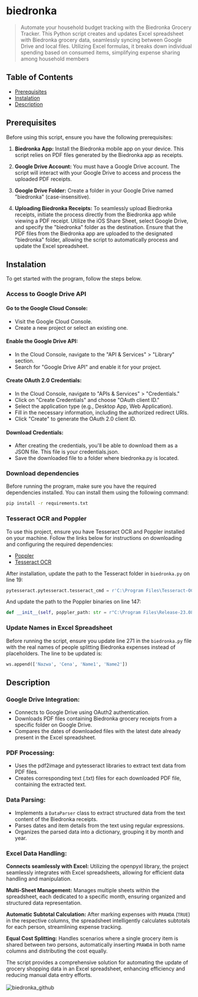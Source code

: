 # biedronka
> Automate your household budget tracking with the Biedronka Grocery Tracker. This Python script creates and updates Excel spreadsheet with Biedronka grocery data, seamlessly syncing between Google Drive and local files. Utilizing Excel formulas, it breaks down individual spending based on consumed items, simplifying expense sharing among household members

## Table of Contents
* [Prerequisites](#prerequisites)
* [Instalation](#instalation)
* [Description](#description)

## Prerequisites

Before using this script, ensure you have the following prerequisites:

1. **Biedronka App:** Install the Biedronka mobile app on your device. This script relies on PDF files generated by the Biedronka app as receipts.

2. **Google Drive Account:** You must have a Google Drive account. The script will interact with your Google Drive to access and process the uploaded PDF receipts.

3. **Google Drive Folder:** Create a folder in your Google Drive named "biedronka" (case-insensitive). 

4. **Uploading Biedronka Receipts:** To seamlessly upload Biedronka receipts, initiate the process directly from the Biedronka app while viewing a PDF receipt. Utilize the iOS Share Sheet, select Google Drive, and specify the "biedronka" folder as the destination. Ensure that the PDF files from the Biedronka app are uploaded to the designated "biedronka" folder, allowing the script to automatically process and update the Excel spreadsheet.


## Instalation
To get started with the program, follow the steps below. 

### Access to Google Drive API
#### Go to the Google Cloud Console:
- Visit the Google Cloud Console.
- Create a new project or select an existing one.
  
#### Enable the Google Drive API:
- In the Cloud Console, navigate to the "API & Services" > "Library" section.
- Search for "Google Drive API" and enable it for your project.
  
#### Create OAuth 2.0 Credentials:
- In the Cloud Console, navigate to "APIs & Services" > "Credentials."
- Click on "Create Credentials" and choose "OAuth client ID."
- Select the application type (e.g., Desktop App, Web Application).
- Fill in the necessary information, including the authorized redirect URIs.
- Click "Create" to generate the OAuth 2.0 client ID.
  
#### Download Credentials:
- After creating the credentials, you'll be able to download them as a JSON file. This file is your credentials.json.
- Save the downloaded file to a folder where biedronka.py is located.


### Download dependencies
Before running the program, make sure you have the required dependencies installed. You can install them using the following command:
```bash
pip install -r requirements.txt
```

### Tesseract OCR and Poppler
To use this project, ensure you have Tesseract OCR and Poppler installed on your machine. Follow the links below for instructions on downloading and configuring the required dependencies:

- [Poppler](https://poppler.freedesktop.org/)
- [Tesseract OCR](https://tesseract-ocr.github.io/tessdoc/Installation.html)

After installation, update the path to the Tesseract folder in `biedronka.py` on line 19:
```python
pytesseract.pytesseract.tesseract_cmd = r'C:\Program Files\Tesseract-OCR\tesseract'
```
And update the path to the Poppler binaries on line 147:
```python
def __init__(self, poppler_path: str = r"C:\Program Files\Release-23.08.0-0\poppler-23.08.0\Library\bin") -> None:
```

### Update Names in Excel Spreadsheet
Before running the script, ensure you update line 271 in the `biedronka.py` file with the real names of people splitting Biedronka expenses instead of placeholders. The line to be updated is:
```python
ws.append(['Nazwa', 'Cena', 'Name1', 'Name2'])
```

## Description
### Google Drive Integration:

- Connects to Google Drive using OAuth2 authentication.
- Downloads PDF files containing Biedronka grocery receipts from a specific folder on Google Drive.
- Compares the dates of downloaded files with the latest date already present in the Excel spreadsheet.

### PDF Processing:

- Uses the pdf2image and pytesseract libraries to extract text data from PDF files.
- Creates corresponding text (.txt) files for each downloaded PDF file, containing the extracted text.

### Data Parsing:

- Implements a `DataParser` class to extract structured data from the text content of the Biedronka receipts.
- Parses dates and item details from the text using regular expressions.
- Organizes the parsed data into a dictionary, grouping it by month and year.

### Excel Data Handling:

**Connects seamlessly with Excel:** Utilizing the openpyxl library, the project seamlessly integrates with Excel spreadsheets, allowing for efficient data handling and manipulation.

**Multi-Sheet Management:** Manages multiple sheets within the spreadsheet, each dedicated to a specific month, ensuring organized and structured data representation.

**Automatic Subtotal Calculation:** After marking expenses with `PRAWDA` (`TRUE`) in the respective columns, the spreadsheet intelligently calculates subtotals for each person, streamlining expense tracking.

**Equal Cost Splitting:** Handles scenarios where a single grocery item is shared between two persons, automatically inserting `PRAWDA` in both name columns and distributing the cost equally.

The script provides a comprehensive solution for automating the update of grocery shopping data in an Excel spreadsheet, enhancing efficiency and reducing manual data entry efforts. <br /><br />
![biedronka_github](https://github.com/marekk13/biedronka/assets/109167046/91638358-3e06-4437-a7d9-05944585dbfa)
